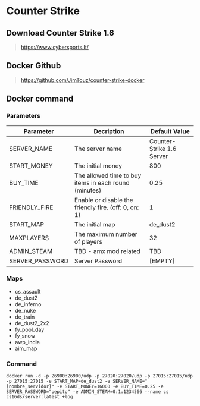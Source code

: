 # Counter Strike

## Download Counter Strike 1.6
     
  > https://www.cybersports.lt/

## Docker Github
> https://github.com/JimTouz/counter-strike-docker

## Docker command
  
  ### Parameters
  
| Parameter  | Decription | Default Value |
| --- | --- | --- |
| SERVER_NAME | The server name | Counter-Strike 1.6 Server |
| START_MONEY | The initial money | 800 |
| BUY_TIME | The allowed time to buy items in each round (minutes) | 0.25 |
| FRIENDLY_FIRE | Enable or disable the friendly fire. (off: 0, on: 1) | 1 |
| START_MAP | The initial map | de_dust2 |
| MAXPLAYERS | The maximum number of players | 32 |
| ADMIN_STEAM | TBD - amx mod related | TBD |
| SERVER_PASSWORD | Server Password | [EMPTY] |

  ### Maps
  
- cs_assault
- de_dust2
- de_inferno
- de_nuke
- de_train
- de_dust2_2x2
- fy_pool_day
- fy_snow
- awp_india
- aim_map

 ### Command 
  
```
docker run -d -p 26900:26900/udp -p 27020:27020/udp -p 27015:27015/udp -p 27015:27015 -e START_MAP=de_dust2 -e SERVER_NAME="[nombre_servidor]" -e START_MONEY=16000 -e BUY_TIME=0.25 -e SERVER_PASSWORD="pepito" -e ADMIN_STEAM=0:1:1234566 --name cs cs16ds/server:latest +log
```
